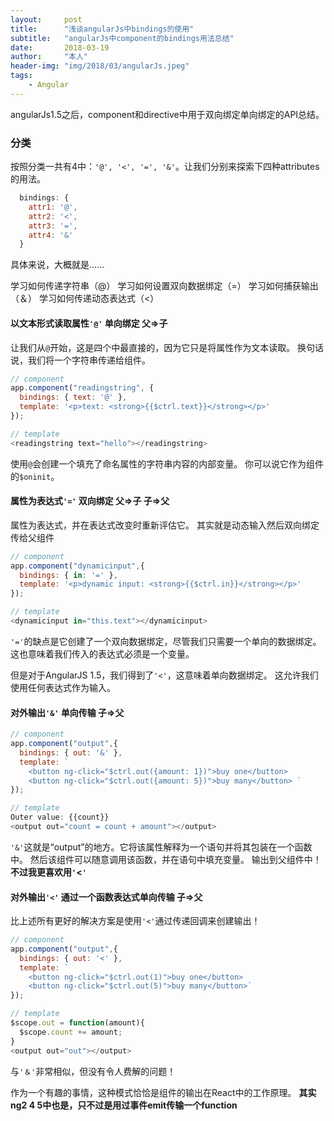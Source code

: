 ```yaml
---
layout:     post
title:      "浅谈angularJs中bindings的使用"
subtitle:   "angularJs中component的bindings用法总结"
date:       2018-03-19
author:     "本人"
header-img: "img/2018/03/angularJs.jpeg"
tags:
    - Angular
---
```



angularJs1.5之后，component和directive中用于双向绑定单向绑定的API总结。

### 分类

按照分类一共有4中：`'@', '<', '=', '&'`。让我们分别来探索下四种attributes的用法。

```javascript
  bindings: {
    attr1: '@',
    attr2: '<',
    attr3: '=',
    attr4: '&'
  }
```

具体来说，大概就是......

学习如何传递字符串（@）
学习如何设置双向数据绑定（=）
学习如何捕获输出（＆）
学习如何传递动态表达式（<）


#### 以文本形式读取属性`'@'` 单向绑定 父=>子

让我们从`@`开始，这是四个中最直接的，因为它只是将属性作为文本读取。 换句话说，我们将一个字符串传递给组件。

```javascript
// component
app.component("readingstring", {
  bindings: { text: '@' },
  template: '<p>text: <strong>{{$ctrl.text}}</strong></p>'
});

// template
<readingstring text="hello"></readingstring>
```

使用`@`会创建一个填充了命名属性的字符串内容的内部变量。 你可以说它作为组件的`$oninit`。


#### 属性为表达式`'='` 双向绑定 父=>子 子=>父

属性为表达式，并在表达式改变时重新评估它。 其实就是动态输入然后双向绑定传给父组件

```javascript
// component
app.component("dynamicinput",{
  bindings: { in: '=' },
  template: '<p>dynamic input: <strong>{{$ctrl.in}}</strong></p>'
});

// template
<dynamicinput in="this.text"></dynamicinput>
```

`'='`的缺点是它创建了一个双向数据绑定，尽管我们只需要一个单向的数据绑定。 这也意味着我们传入的表达式必须是一个变量。

但是对于AngularJS 1.5，我们得到了`'<'`，这意味着单向数据绑定。 这允许我们使用任何表达式作为输入。


#### 对外输出`'&'` 单向传输 子=>父

```javascript
// component
app.component("output",{
  bindings: { out: '&' },
  template: `
    <button ng-click="$ctrl.out({amount: 1})">buy one</button>
    <button ng-click="$ctrl.out({amount: 5})">buy many</button> `
});

// template
Outer value: {{count}}
<output out="count = count + amount"></output>
```

`'&'`这就是“output”的地方。它将该属性解释为一个语句并将其包装在一个函数中。 然后该组件可以随意调用该函数，并在语句中填充变量。 输出到父组件中！**不过我更喜欢用`'`<`'`**


#### 对外输出`'<'` 通过一个函数表达式单向传输 子=>父

比上述所有更好的解决方案是使用`'<'`通过传递回调来创建输出！

```javascript
// component
app.component("output",{
  bindings: { out: '<' },
  template: `
    <button ng-click="$ctrl.out(1)">buy one</button>
    <button ng-click="$ctrl.out(5)">buy many</button>`
});

// template
$scope.out = function(amount){
  $scope.count += amount;
}
<output out="out"></output>
```

与`'＆'`非常相似，但没有令人费解的问题！

作为一个有趣的事情，这种模式恰恰是组件的输出在React中的工作原理。
**其实ng2 4 5中也是，只不过是用过事件emit传输一个function**
